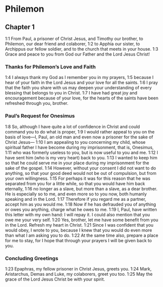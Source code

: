 # Philemon

## Chapter 1

<a name="57:1:1">1:1</a> From Paul, a prisoner of Christ Jesus, and Timothy our brother, to Philemon, our dear friend and colaborer, <a name="57:1:2">1:2</a> to Apphia our sister, to Archippus our fellow soldier, and to the church that meets in your house. <a name="57:1:3">1:3</a> Grace and peace to you from God our Father and the Lord Jesus Christ!

### Thanks for Philemon’s Love and Faith

<a name="57:1:4">1:4</a> I always thank my God as I remember you in my prayers, <a name="57:1:5">1:5</a> because I hear of your faith in the Lord Jesus and your love for all the saints. <a name="57:1:6">1:6</a> I pray that the faith you share with us may deepen your understanding of every blessing that belongs to you in Christ. <a name="57:1:7">1:7</a> I have had great joy and encouragement because of your love, for the hearts of the saints have been refreshed through you, brother.

### Paul’s Request for Onesimus

<a name="57:1:8">1:8</a> So, although I have quite a lot of confidence in Christ and could command you to do what is proper, <a name="57:1:9">1:9</a> I would rather appeal to you on the basis of love—I, Paul, an old man and even now a prisoner for the sake of Christ Jesus— <a name="57:1:10">1:10</a> I am appealing to you concerning my child, whose spiritual father I have become during my imprisonment, that is, Onesimus, <a name="57:1:11">1:11</a> who was formerly useless to you, but is now useful to you and me. <a name="57:1:12">1:12</a> I have sent him (who is my very heart) back to you. <a name="57:1:13">1:13</a> I wanted to keep him so that he could serve me in your place during my imprisonment for the sake of the gospel. <a name="57:1:14">1:14</a> However, without your consent I did not want to do anything, so that your good deed would not be out of compulsion, but from your own willingness. <a name="57:1:15">1:15</a> For perhaps it was for this reason that he was separated from you for a little while, so that you would have him back eternally, <a name="57:1:16">1:16</a> no longer as a slave, but more than a slave, as a dear brother. He is especially so to me, and even more so to you now, both humanly speaking and in the Lord. <a name="57:1:17">1:17</a> Therefore if you regard me as a partner, accept him as you would me. <a name="57:1:18">1:18</a> Now if he has defrauded you of anything or owes you anything, charge what he owes to me. <a name="57:1:19">1:19</a> I, Paul, have written this letter with my own hand: I will repay it. I could also mention that you owe me your very self. <a name="57:1:20">1:20</a> Yes, brother, let me have some benefit from you in the Lord. Refresh my heart in Christ. <a name="57:1:21">1:21</a> Since I was confident that you would obey, I wrote to you, because I knew that you would do even more than what I am asking you to do. <a name="57:1:22">1:22</a> At the same time also, prepare a place for me to stay, for I hope that through your prayers I will be given back to you.

### Concluding Greetings

<a name="57:1:23">1:23</a> Epaphras, my fellow prisoner in Christ Jesus, greets you. <a name="57:1:24">1:24</a> Mark, Aristarchus, Demas and Luke, my colaborers, greet you too. <a name="57:1:25">1:25</a> May the grace of the Lord Jesus Christ be with your spirit.
